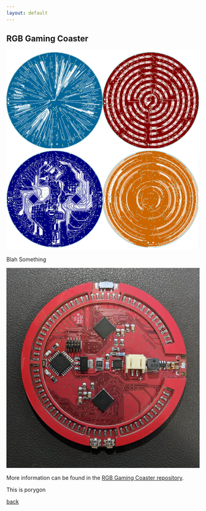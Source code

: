 ```yaml
---
layout: default
---
```


## RGB Gaming Coaster



![Composite of PCB layers](/images/RGBcomposite.png)


Blah Something

![RGB Gaming PCB](/images/RGBGaming.jpg)

More information can be found in the [RGB Gaming Coaster repository](https://github.com/bbenchoff/RGB-Gaming-Coaster).

This is porygon
<script src="https://embed.github.com/view/3d/bbenchoff/Porygon/master/Porygon.stl"></script>

[back](./)